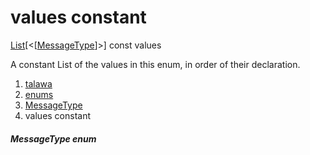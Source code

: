 
<div>

# values constant

</div>


[List](https://api.flutter.dev/flutter/dart-core/List-class.html)[\<[[MessageType](../../enums_enums/MessageType.md)]\>]
const values



A constant List of the values in this enum, in order of their
declaration.







1.  [talawa](../../index.md)
2.  [enums](../../enums_enums/)
3.  [MessageType](../../enums_enums/MessageType.md)
4.  values constant

##### MessageType enum








